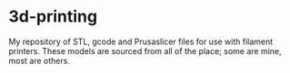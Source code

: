 # 3d-printing
My repository of STL, gcode and Prusaslicer files for use with filament printers. These models are sourced from all of the place; some are mine, most are others.
